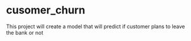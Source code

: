 # cusomer_churn
This  project will create a model that will predict if customer plans to leave the bank or not
